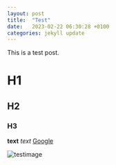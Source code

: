 ```yaml
---
layout: post
title:  "Test"
date:   2023-02-22 06:30:28 +0100
categories: jekyll update
---
```


This is a test post.

# H1
## H2
### H3

**text**
*text*
[Google](https://google.com)

![testimage](/assets/IMG_0355.JPG)


[def]: \assets\images\IMG_0355.jpg